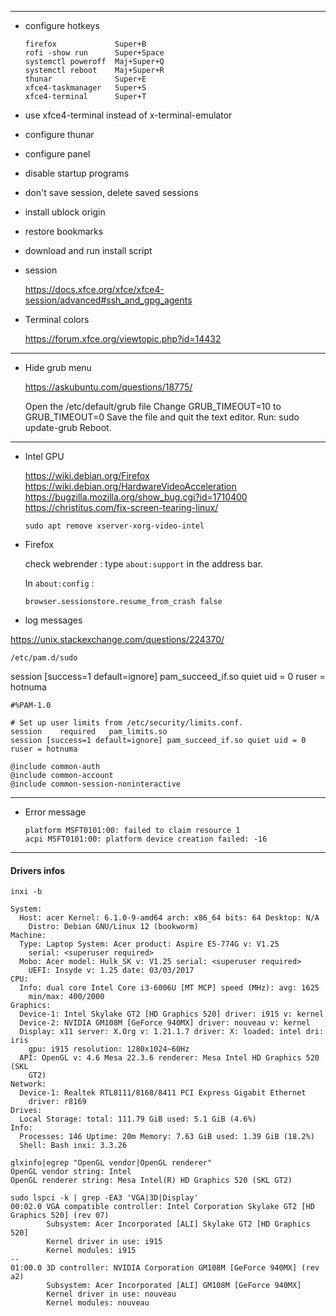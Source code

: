 
-------------------------------------------------------------------------------

- configure hotkeys

    ```
    firefox             Super+B
    rofi -show run      Super+Space
    systemctl poweroff  Maj+Super+Q
    systemctl reboot    Maj+Super+R
    thunar              Super+E
    xfce4-taskmanager   Super+S
    xfce4-terminal      Super+T 
    ```

- use xfce4-terminal instead of x-terminal-emulator
- configure thunar
- configure panel
- disable startup programs
- don't save session, delete saved sessions
- install ublock origin
- restore bookmarks
- download and run install script

- session
    
    https://docs.xfce.org/xfce/xfce4-session/advanced#ssh_and_gpg_agents  

- Terminal colors
    
    https://forum.xfce.org/viewtopic.php?id=14432  

-------------------------------------------------------------------------------

- Hide grub menu

    https://askubuntu.com/questions/18775/

    Open the /etc/default/grub file
    Change GRUB_TIMEOUT=10 to GRUB_TIMEOUT=0
    Save the file and quit the text editor.
    Run: sudo update-grub
    Reboot.

-------------------------------------------------------------------------------

- Intel GPU
    
    https://wiki.debian.org/Firefox  
    https://wiki.debian.org/HardwareVideoAcceleration  
    https://bugzilla.mozilla.org/show_bug.cgi?id=1710400  
    https://christitus.com/fix-screen-tearing-linux/  
    
    `sudo apt remove xserver-xorg-video-intel`

- Firefox
    
    check webrender : type `about:support` in the address bar.

    In `about:config` :

    ```
    browser.sessionstore.resume_from_crash false
    ```


- log messages

https://unix.stackexchange.com/questions/224370/  

`/etc/pam.d/sudo`

session [success=1 default=ignore] pam_succeed_if.so quiet uid = 0 ruser = hotnuma

```
#%PAM-1.0

# Set up user limits from /etc/security/limits.conf.
session    required   pam_limits.so
session [success=1 default=ignore] pam_succeed_if.so quiet uid = 0 ruser = hotnuma

@include common-auth
@include common-account
@include common-session-noninteractive
```

-------------------------------------------------------------------------------

- Error message

    ```
    platform MSFT0101:00: failed to claim resource 1
    acpi MSFT0101:00: platform device creation failed: -16
    ```

-------------------------------------------------------------------------------

#### Drivers infos

`inxi -b`

```
System:
  Host: acer Kernel: 6.1.0-9-amd64 arch: x86_64 bits: 64 Desktop: N/A
    Distro: Debian GNU/Linux 12 (bookworm)
Machine:
  Type: Laptop System: Acer product: Aspire E5-774G v: V1.25
    serial: <superuser required>
  Mobo: Acer model: Hulk_SK v: V1.25 serial: <superuser required>
    UEFI: Insyde v: 1.25 date: 03/03/2017
CPU:
  Info: dual core Intel Core i3-6006U [MT MCP] speed (MHz): avg: 1625
    min/max: 400/2000
Graphics:
  Device-1: Intel Skylake GT2 [HD Graphics 520] driver: i915 v: kernel
  Device-2: NVIDIA GM108M [GeForce 940MX] driver: nouveau v: kernel
  Display: x11 server: X.Org v: 1.21.1.7 driver: X: loaded: intel dri: iris
    gpu: i915 resolution: 1280x1024~60Hz
  API: OpenGL v: 4.6 Mesa 22.3.6 renderer: Mesa Intel HD Graphics 520 (SKL
    GT2)
Network:
  Device-1: Realtek RTL8111/8168/8411 PCI Express Gigabit Ethernet
    driver: r8169
Drives:
  Local Storage: total: 111.79 GiB used: 5.1 GiB (4.6%)
Info:
  Processes: 146 Uptime: 20m Memory: 7.63 GiB used: 1.39 GiB (18.2%)
  Shell: Bash inxi: 3.3.26
```

```
glxinfo|egrep "OpenGL vendor|OpenGL renderer"
OpenGL vendor string: Intel
OpenGL renderer string: Mesa Intel(R) HD Graphics 520 (SKL GT2)
```

```
sudo lspci -k | grep -EA3 'VGA|3D|Display'
00:02.0 VGA compatible controller: Intel Corporation Skylake GT2 [HD Graphics 520] (rev 07)
        Subsystem: Acer Incorporated [ALI] Skylake GT2 [HD Graphics 520]
        Kernel driver in use: i915
        Kernel modules: i915
--
01:00.0 3D controller: NVIDIA Corporation GM108M [GeForce 940MX] (rev a2)
        Subsystem: Acer Incorporated [ALI] GM108M [GeForce 940MX]
        Kernel driver in use: nouveau
        Kernel modules: nouveau
```


